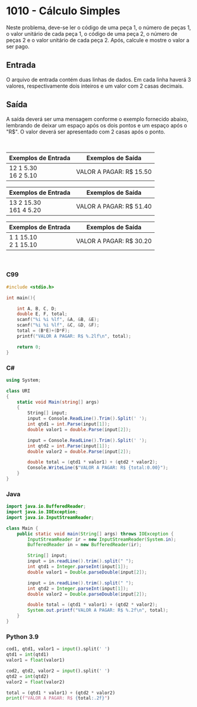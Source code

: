 # 1010 - Cálculo Simples

Neste problema, deve-se ler o código de uma peça 1, o número de peças 1, o valor unitário de cada peça 1, o código de uma peça 2, o número de peças 2 e o valor unitário de cada peça 2. Após, calcule e mostre o valor a ser pago.

## Entrada

O arquivo de entrada contém duas linhas de dados. Em cada linha haverá 3 valores, respectivamente dois inteiros e um valor com 2 casas decimais.

## Saída

A saída deverá ser uma mensagem conforme o exemplo fornecido abaixo, lembrando de deixar um espaço após os dois pontos e um espaço após o "R$". O valor deverá ser apresentado com 2 casas após o ponto.

&nbsp;

| Exemplos de Entrada       | Exemplos de Saída       |
| ------------------------- | ----------------------- |
| 12 1 5.30 <br/> 16 2 5.10 | VALOR A PAGAR: R$ 15.50 |

| Exemplos de Entrada         | Exemplos de Saída       |
| --------------------------- | ----------------------- |
| 13 2 15.30 <br/> 161 4 5.20 | VALOR A PAGAR: R$ 51.40 |

| Exemplos de Entrada       | Exemplos de Saída       |
| ------------------------- | ----------------------- |
| 1 1 15.10 <br/> 2 1 15.10 | VALOR A PAGAR: R$ 30.20 |

&nbsp;

### C99

```c
#include <stdio.h>

int main(){

    int A, B, C, D;
    double E, F, total;
    scanf("%i %i %lf", &A, &B, &E);
    scanf("%i %i %lf", &C, &D, &F);
    total = (B*E)+(D*F);
    printf("VALOR A PAGAR: R$ %.2lf\n", total);

    return 0;
}
```

### C#

```cs
using System;

class URI
{
    static void Main(string[] args)
    {
        String[] input;
        input = Console.ReadLine().Trim().Split(' ');
        int qtd1 = int.Parse(input[1]);
        double valor1 = double.Parse(input[2]);

        input = Console.ReadLine().Trim().Split(' ');
        int qtd2 = int.Parse(input[1]);
        double valor2 = double.Parse(input[2]);

        double total = (qtd1 * valor1) + (qtd2 * valor2);
        Console.WriteLine($"VALOR A PAGAR: R$ {total:0.00}");
    }
}
```

### Java

```java
import java.io.BufferedReader;
import java.io.IOException;
import java.io.InputStreamReader;

class Main {
    public static void main(String[] args) throws IOException {
        InputStreamReader ir = new InputStreamReader(System.in);
        BufferedReader in = new BufferedReader(ir);

        String[] input;
        input = in.readLine().trim().split(" ");
        int qtd1 = Integer.parseInt(input[1]);
        double valor1 = Double.parseDouble(input[2]);

        input = in.readLine().trim().split(" ");
        int qtd2 = Integer.parseInt(input[1]);
        double valor2 = Double.parseDouble(input[2]);

        double total = (qtd1 * valor1) + (qtd2 * valor2);
        System.out.printf("VALOR A PAGAR: R$ %.2f\n", total);
    }
}
```

### Python 3.9

```python
cod1, qtd1, valor1 = input().split(' ')
qtd1 = int(qtd1)
valor1 = float(valor1)

cod2, qtd2, valor2 = input().split(' ')
qtd2 = int(qtd2)
valor2 = float(valor2)

total = (qtd1 * valor1) + (qtd2 * valor2)
print(f"VALOR A PAGAR: R$ {total:.2f}")
```
